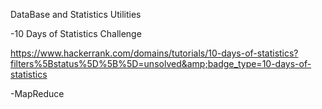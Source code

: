 DataBase and Statistics Utilities

-10 Days of Statistics Challenge

https://www.hackerrank.com/domains/tutorials/10-days-of-statistics?filters%5Bstatus%5D%5B%5D=unsolved&amp;badge_type=10-days-of-statistics


-MapReduce
